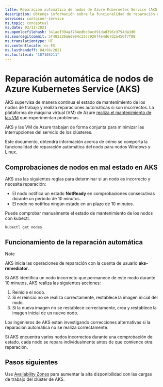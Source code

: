 ```yaml
---
title: Reparación automática de nodos de Azure Kubernetes Service (AKS)
description: Obtenga información sobre la funcionalidad de reparación automática de nodos y cómo AKS corrige los nodos de trabajo interrumpidos.
services: container-service
ms.topic: conceptual
ms.date: 03/11/2021
ms.openlocfilehash: 341aef394a3784edbc0acd91dad396c9794da3d0
ms.sourcegitcommit: 5f482220a6d994c33c7920f4e4d67d2a450f7f08
ms.translationtype: HT
ms.contentlocale: es-ES
ms.lasthandoff: 04/08/2021
ms.locfileid: "107105211"
---
```

# <a name="azure-kubernetes-service-aks-node-auto-repair"></a>Reparación automática de nodos de Azure Kubernetes Service (AKS)

AKS supervisa de manera continua el estado de mantenimiento de los nodos de trabajo y realiza reparaciones automáticas si son incorrectos. La plataforma de máquina virtual (VM) de Azure [realiza el mantenimiento de las VM][vm-updates] que experimentan problemas. 

AKS y las VM de Azure trabajan de forma conjunta para minimizar las interrupciones del servicio de los clústeres.

Este documento, obtendrá información acerca de cómo se comporta la funcionalidad de reparación automática del nodo para nodos Windows y Linux. 

## <a name="how-aks-checks-for-unhealthy-nodes"></a>Comprobaciones de nodos en mal estado en AKS

AKS usa las siguientes reglas para determinar si un nodo es incorrecto y necesita reparación: 
* El nodo notifica un estado **NotReady** en comprobaciones consecutivas durante un período de 10 minutos.
* El nodo no notifica ningún estado en un plazo de 10 minutos.

Puede comprobar manualmente el estado de mantenimiento de los nodos con kubectl.

```
kubectl get nodes
```

## <a name="how-automatic-repair-works"></a>Funcionamiento de la reparación automática

> [!Note]
> AKS inicia las operaciones de reparación con la cuenta de usuario **aks-remediator**.

Si AKS identifica un nodo incorrecto que permanece de este modo durante 10 minutos, AKS realiza las siguientes acciones:

1. Reinicie el nodo.
1. Si el reinicio no se realiza correctamente, restablece la imagen inicial del nodo.
1. Si la nueva imagen no se restablece correctamente, crea y restablece la imagen inicial de un nuevo nodo.

Los ingenieros de AKS están investigando correcciones alternativas si la reparación automática no se realiza correctamente. 

Si AKS encuentra varios nodos incorrectos durante una comprobación de estado, cada nodo se repara individualmente antes de que comience otra reparación.

## <a name="next-steps"></a>Pasos siguientes

Use [Availability Zones][availability-zones] para aumentar la alta disponibilidad con las cargas de trabajo del clúster de AKS.

<!-- LINKS - External -->

<!-- LINKS - Internal -->
[availability-zones]: ./availability-zones.md
[vm-updates]: ../virtual-machines/maintenance-and-updates.md
